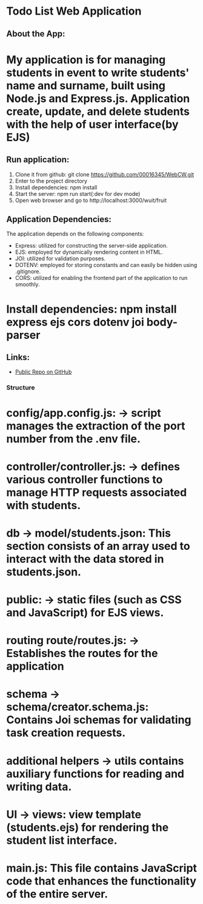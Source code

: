 # Todo List Web Application

## About the App:
# My application is for managing students in event to write students' name and surname, built using Node.js and Express.js. Application create, update, and delete students with the help of user interface(by EJS)

## Run application:
1. Clone it from github:   git clone   https://github.com/00016345/WebCW.git
2. Enter to the project directory    
3. Install dependencies:  npm install
4. Start the server:   npm run start(:dev for dev mode)
5. Open  web browser and go to http://localhost:3000/wuit/fruit

## Application Dependencies:
The application depends on the following components:

- Express: utilized for constructing the server-side application.
- EJS: employed for dynamically rendering content in HTML.
- JOI: utilized for validation purposes.
- DOTENV: employed for storing constants and can easily be hidden using .gitignore.
- CORS: utilized for enabling the frontend part of the application to run smoothly.

# Install dependencies: npm install express ejs cors dotenv joi body-parser

## Links:
- [Public Repo on GitHub](https://github.com/00016345/WebCW.git)



### Structure
# config/app.config.js: -> script manages the extraction of the port number from the .env file.

# controller/controller.js: -> defines various controller functions to manage HTTP requests associated with students.

# db -> model/students.json: This section consists of an array used to interact with the data stored in students.json.

# public: -> static files (such as CSS and JavaScript) for EJS views.

# routing route/routes.js: -> Establishes the routes for the application

# schema -> schema/creator.schema.js: Contains Joi schemas for validating task creation requests.

# additional helpers -> utils contains auxiliary functions for reading and writing data.

# UI -> views: view template (students.ejs) for rendering the student list interface.

# main.js: This file contains JavaScript code that enhances the functionality of the entire server.